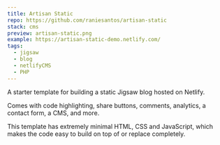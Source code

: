 ```yaml
---
title: Artisan Static
repo: https://github.com/raniesantos/artisan-static
stack: cms
preview: artisan-static.png
example: https://artisan-static-demo.netlify.com/
tags:
  - jigsaw
  - blog
  - netlifyCMS
  - PHP
---
```


A starter template for building a static Jigsaw blog hosted on Netlify.

Comes with code highlighting, share buttons, comments, analytics, a contact form, a CMS, and more.

This template has extremely minimal HTML, CSS and JavaScript, which makes the code easy to build on top of or replace completely.
